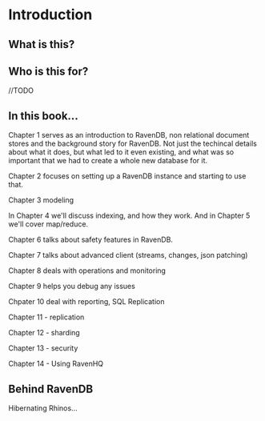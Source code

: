 
# Introduction

## What is this?

## Who is this for?

//TODO

## In this book...

Chapter 1 serves as an introduction to RavenDB, non relational document stores and the background story for RavenDB. Not just the techincal details about what it does, but what led to it even existing, and what was so important that we had to create a whole new database for it.

Chapter 2 focuses on setting up a RavenDB instance and starting to use that.

Chapter 3 modeling

In Chapter 4 we'll discuss indexing, and how they work. And in Chapter 5 we'll cover map/reduce.

Chapter 6 talks about safety features in RavenDB.

Chapter 7 talks about advanced client (streams, changes, json patching)

Chapter 8 deals with operations and monitoring

Chapter 9 helps you debug any issues

Chpater 10 deal with reporting, SQL Replication

Chapter 11 - replication

Chapter 12 - sharding

Chapter 13 - security

Chapter 14 - Using RavenHQ

## Behind RavenDB

Hibernating Rhinos...